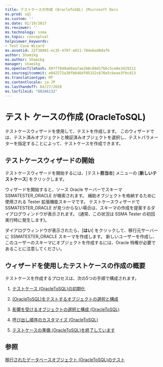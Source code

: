 ```yaml
---
title: テストケースの作成 (OracleToSQL) |Microsoft Docs
ms.prod: sql
ms.custom: ''
ms.date: 01/19/2017
ms.reviewer: ''
ms.technology: ssma
ms.topic: conceptual
helpviewer_keywords:
- Test Case Wizard
ms.assetid: 22f38901-ec35-4707-a911-784e6ad8dafb
author: Shamikg
ms.author: Shamikg
manager: shamikg
ms.openlocfilehash: 697f7049a60aa7ae2b8c89d1fb6c5ce8e3d29312
ms.sourcegitcommit: e042272a38fb646df05152c676e5cbeae3f9cd13
ms.translationtype: MT
ms.contentlocale: ja-JP
ms.lasthandoff: 04/27/2020
ms.locfileid: "68266132"
---
```

# <a name="creating-test-cases-oracletosql"></a>テスト ケースの作成 (OracleToSQL)
テストケースウィザードを使用して、テストを作成します。 このウィザードでは、テスト済みオブジェクトと検証済みオブジェクトを選択し、テストパラメーターを指定することによって、テストケースを作成できます。  
  
## <a name="starting-the-test-case-wizard"></a>テストケースウィザードの開始  
テストケースウィザードを開始するには、[テスト**担当**者] メニューの [**新しいテストケース**] をクリックします。  
  
ウィザードを開始すると、ソース Oracle サーバーでスキーマ SSMATESTER_ORACLE が検索されます。 補助オブジェクトを格納するために使用される Tester 拡張機能スキーマです。 テストケースウィザードで SSMATESTER_ORACLE が見つからない場合は、スキーマの作成を提案するダイアログウィンドウが表示されます。 (通常、この状況は SSMA Tester の初回実行時に発生します)。  
  
ダイアログウィンドウが表示されたら、[**はい**] をクリックして、移行元サーバーに SSMATESTER_ORACLE スキーマを作成します。 新しいユーザーを作成し、このユーザーのスキーマにオブジェクトを作成するには、Oracle 特権が必要であることに注意してください。  
  
## <a name="overview-of-creating-test-cases-using-the-wizard"></a>ウィザードを使用したテストケースの作成の概要  
テストケースを作成するプロセスは、次の5つの手順で構成されます。  
  
1.  [テストケース &#40;OracleToSQL&#41;の初期化](../../ssma/oracle/initializing-test-cases-oracletosql.md)  
  
2.  [&#40;OracleToSQL&#41;をテストするオブジェクトの選択と構成](../../ssma/oracle/selecting-and-configuring-objects-to-test-oracletosql.md)  
  
3.  [影響を受けるオブジェクトの選択と構成 &#40;OracleToSQL&#41;](../../ssma/oracle/selecting-and-configuring-affected-objects-oracletosql.md)  
  
4.  [呼び出し順序のカスタマイズ &#40;OracleToSQL&#41;](../../ssma/oracle/customizing-calls-order-oracletosql.md)  
  
5.  [テストケースの準備 &#40;OracleToSQL&#41;を終了しています](../../ssma/oracle/finishing-test-case-preparation-oracletosql.md)  
  
## <a name="see-also"></a>参照  
[移行されたデータベースオブジェクト &#40;OracleToSQL&#41;のテスト](../../ssma/oracle/testing-migrated-database-objects-oracletosql.md)  
  
